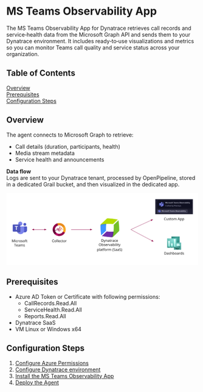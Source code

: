 # MS Teams Observability App

The MS Teams Observability App for Dynatrace retrieves call records  and service‑health data from the Microsoft Graph API and sends them to your Dynatrace environment. It includes ready‑to‑use visualizations and metrics so you can monitor Teams call quality and service status across your organization.

## Table of Contents

[Overview](#overview)  
[Prerequisites](#prerequisites)  
[Configuration Steps](#configuration-steps)  

## Overview

The agent connects to Microsoft Graph to retrieve:

- Call details (duration, participants, health)
- Media stream metadata 
- Service health and announcements  

**Data flow**  
Logs are sent to your Dynatrace tenant, processed by OpenPipeline, stored in a dedicated Grail bucket, and then visualized in the dedicated app.

<p align="center">
  <img src="./src/assets/images/architecture.png" width=900>
</p>



## Prerequisites

- Azure AD Token or Certificate with following permissions:
  - CallRecords.Read.All
  - ServiceHealth.Read.All
  - Reports.Read.All
- Dynatrace SaaS
- VM Linux or Windows x64

## Configuration Steps

1. [Configure Azure Permissions](https://github.com/Phenisys/microsoft-teams-observability/wiki/Configure-Azure-Permissions)
2. [Configure Dynatrace environment](https://github.com/Phenisys/microsoft-teams-observability/wiki/Configure-Azure-Permissions)
3. [Install the MS Teams Observability App](https://github.com/Phenisys/microsoft-teams-observability/wiki/Configure-Azure-Permissions)
4. [Deploy the Agent](https://github.com/Phenisys/microsoft-teams-observability/wiki/Configure-Azure-Permissions)